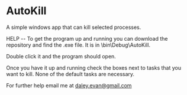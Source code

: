 # AutoKill
A simple windows app that can kill selected processes.

HELP -- 
To get the program up and running you can download the repository and find the .exe file.
It is in \bin\Debug\AutoKill.

Double click it and the program should open.

Once you have it up and running check the boxes next to tasks that you want to kill. None of the default tasks
are necessary.

For further help email me at 
daley.evan@gmail.com
